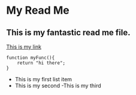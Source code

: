 # My Read Me

## This is my fantastic read me file.

[This is my link](http://alannarisse.com)

```
function myFunc(){
    return "hi there";
}
```


- This is my first list item
- This is my second
-This is my third
